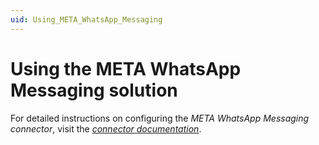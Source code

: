 ```yaml
---
uid: Using_META_WhatsApp_Messaging
---
```


# Using the META WhatsApp Messaging solution

For detailed instructions on configuring the *META WhatsApp Messaging connector*, visit the [*connector documentation*](https://docs.dataminer.services/connector/doc/META_WhatsApp_Messaging.html).
